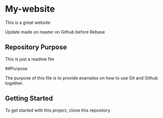 # My-website

This is a great website

Update made on master on Github before Rebase

## Repository Purpose

This is just a readme file

##Purpose

The purpose of this file is to provide examples
on how to use Git and Github together.	

## Getting Started

To get started with this project, clone this repository
